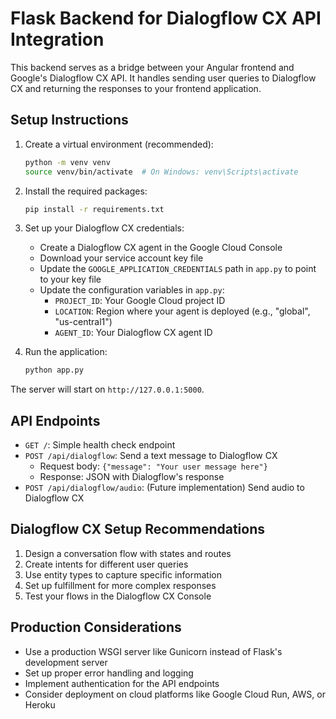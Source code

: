 # Flask Backend for Dialogflow CX API Integration

This backend serves as a bridge between your Angular frontend and Google's Dialogflow CX API. It handles sending user queries to Dialogflow CX and returning the responses to your frontend application.

## Setup Instructions

1. Create a virtual environment (recommended):
   ```bash
   python -m venv venv
   source venv/bin/activate  # On Windows: venv\Scripts\activate
   ```

2. Install the required packages:
   ```bash
   pip install -r requirements.txt
   ```

3. Set up your Dialogflow CX credentials:
   - Create a Dialogflow CX agent in the Google Cloud Console
   - Download your service account key file
   - Update the `GOOGLE_APPLICATION_CREDENTIALS` path in `app.py` to point to your key file
   - Update the configuration variables in `app.py`:
     - `PROJECT_ID`: Your Google Cloud project ID
     - `LOCATION`: Region where your agent is deployed (e.g., "global", "us-central1")
     - `AGENT_ID`: Your Dialogflow CX agent ID

4. Run the application:
   ```bash
   python app.py
   ```

The server will start on `http://127.0.0.1:5000`.

## API Endpoints

- `GET /`: Simple health check endpoint
- `POST /api/dialogflow`: Send a text message to Dialogflow CX
  - Request body: `{"message": "Your user message here"}`
  - Response: JSON with Dialogflow's response
- `POST /api/dialogflow/audio`: (Future implementation) Send audio to Dialogflow CX

## Dialogflow CX Setup Recommendations

1. Design a conversation flow with states and routes
2. Create intents for different user queries
3. Use entity types to capture specific information
4. Set up fulfillment for more complex responses
5. Test your flows in the Dialogflow CX Console

## Production Considerations

- Use a production WSGI server like Gunicorn instead of Flask's development server
- Set up proper error handling and logging
- Implement authentication for the API endpoints
- Consider deployment on cloud platforms like Google Cloud Run, AWS, or Heroku

